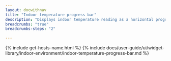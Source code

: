```yaml
---
layout: docwithnav
title: "Indoor temperature progress bar"
description: "Displays indoor temperature reading as a horizontal progress bar. Allows to configure value range, bar colors, and other settings."
breadcrumbs: "true"
breadcrumbs-steps: "2"

---
```

{% include get-hosts-name.html %}
{% include docs/user-guide/ui/widget-library/indoor-environment/indoor-temperature-progress-bar.md %}
